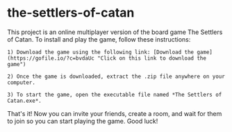 # the-settlers-of-catan
This project is an online multiplayer version of the board game The Settlers of Catan. To install and play the game, follow these instructions:

    1) Download the game using the following link: [Download the game](https://gofile.io/?c=bvdaUc "Click on this link to download the game")

    2) Once the game is downloaded, extract the .zip file anywhere on your computer.

    3) To start the game, open the executable file named *The Settlers of Catan.exe*. 

That's it! Now you can invite your friends, create a room, and wait for them to join so you can start playing the game. Good luck!
